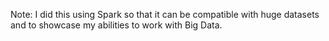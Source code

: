 Note: I did this using Spark so that it can be compatible with huge datasets and to showcase my abilities to work with Big Data.
